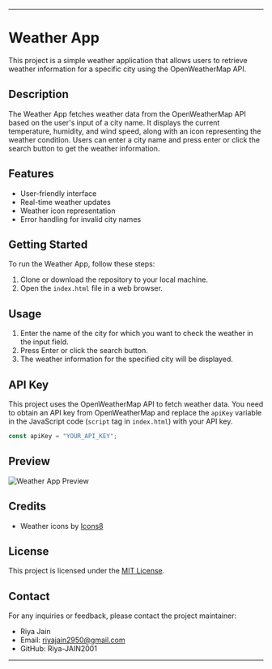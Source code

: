 
---

# Weather App

This project is a simple weather application that allows users to retrieve weather information for a specific city using the OpenWeatherMap API.

## Description

The Weather App fetches weather data from the OpenWeatherMap API based on the user's input of a city name. It displays the current temperature, humidity, and wind speed, along with an icon representing the weather condition. Users can enter a city name and press enter or click the search button to get the weather information.

## Features

- User-friendly interface
- Real-time weather updates
- Weather icon representation
- Error handling for invalid city names

## Getting Started

To run the Weather App, follow these steps:

1. Clone or download the repository to your local machine.
2. Open the `index.html` file in a web browser.

## Usage

1. Enter the name of the city for which you want to check the weather in the input field.
2. Press Enter or click the search button.
3. The weather information for the specified city will be displayed.

## API Key

This project uses the OpenWeatherMap API to fetch weather data. You need to obtain an API key from OpenWeatherMap and replace the `apiKey` variable in the JavaScript code (`script` tag in `index.html`) with your API key.

```javascript
const apiKey = "YOUR_API_KEY";
```

## Preview

![Weather App Preview](weather-app-preview.png)

## Credits

- Weather icons by [Icons8](https://icons8.com/)

## License

This project is licensed under the [MIT License](LICENSE).

## Contact

For any inquiries or feedback, please contact the project maintainer:

- Riya Jain
- Email: riyajain2950@gmail.com
- GitHub: Riya-JAIN2001

---


